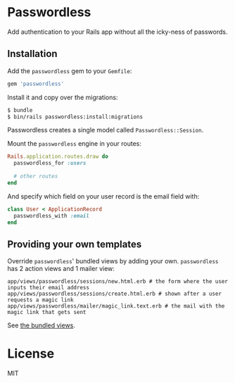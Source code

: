 # Passwordless

Add authentication to your Rails app without all the icky-ness of passwords.

## Installation

Add the `passwordless` gem to your `Gemfile`:

```ruby
gem 'passwordless'
```

Install it and copy over the migrations:

```sh
$ bundle
$ bin/rails passwordless:install:migrations
```

Passwordless creates a single model called `Passwordless::Session`.

Mount the `passwordless` engine in your routes:

```ruby
Rails.application.routes.draw do
  passwordless_for :users
  
  # other routes
end
```

And specify which field on your user record is the email field with:

```ruby
class User < ApplicationRecord
  passwordless_with :email
end
```

## Providing your own templates

Override `passwordless`' bundled views by adding your own. `passwordless` has 2 action views and 1 mailer view:

```
app/views/passwordless/sessions/new.html.erb # the form where the user inputs their email address
app/views/passwordless/sessions/create.html.erb # shown after a user requests a magic link
app/views/passwordless/mailer/magic_link.text.erb # the mail with the magic link that gets sent
```

See [the bundled views](https://github.com/mikker/passwordless/tree/master/app/views/passwordless).

# License

MIT
